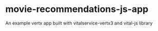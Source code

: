 movie-recommendations-js-app
============================


An example vertx app built with vitalservice-vertx3 and vital-js library
